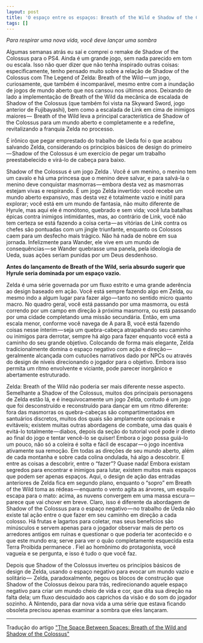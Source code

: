 ```yaml
---
layout: post
title: 'O espaço entre os espaços: Breath of the Wild e Shadow of the Colossus'
tags: []
---
```


*Para respirar uma nova vida, você deve lançar uma sombra*

Algumas semanas atrás eu saí e comprei o remake de Shadow of the Colossus para o PS4. Ainda é um grande jogo, sem nada parecido em tom ou escala. Isso não quer dizer que não tenha inspirado outras coisas: especificamente, tenho pensado muito sobre a relação de  Shadow of the Colossus com The Legend of Zelda: Breath of the Wild — um jogo, curiosamente, que também é incomparável, mesmo entre com a inundação de jogos de mundo aberto que nos cansou nos últimos anos. Deixando de lado a implementação de Breath of the Wild da mecânica de escalada de Shadow of the Colossus (que também foi vista na  Skyward Sword, jogo anterior de Fujibayashi), bem como a escalada de Link em cima de inimigos maiores — 
Breath of the Wild leva a principal característica de Shadow of the Colossus para um mundo aberto e completamente e a redefine, revitalizando a franquia Zelda no processo.

É irônico que pegar emprestado do trabalho de Ueda foi o que acabou salvando Zelda, considerando os princípios básicos de design do primeiro — Shadow of the Colossus é um exercício de pegar um trabalho preestabelecido e virá-lo de cabeça para baixo. 

Shadow of the Colossus é um jogo Zelda . Você é um menino, o menino tem um cavalo e há uma princesa que o menino deve salvar, e para salvá-la o menino deve conquistar masmorras — embora desta vez as masmorras estejam vivas e respirando. É um jogo Zelda invertido: você recebe um mundo aberto expansivo, mas desta vez é totalmente vazio e inútil para explorar; você está em um mundo de fantasia, não muito diferente de Hyrule, mas aqui ele é monótono, quebrado e sem vida; você luta batalhas épicas contra inimigos intimidantes, mas, ao contrário de Link, você não tem certeza se está fazendo a coisa certa — as vitórias de Link contra os chefes são pontuadas com um jingle triunfante, enquanto os Colossos caem para um desfecho mais trágico. Não há nada de nobre em sua jornada. Infelizmente para Wander, ele vive em um mundo de consequências — se Wander quebrasse uma panela, pela ideologia de Ueda, suas ações seriam punidas por um Deus desdenhoso.

**Antes do lançamento de  Breath of the Wild, seria absurdo sugerir que Hyrule seria dominada por um espaço vazio.** 

Zelda é uma série governada por um fluxo estrito e uma grande aderência ao design baseado em ação. Você está sempre fazendo algo em 
Zelda, ou mesmo indo a algum lugar para fazer algo — tanto no sentido micro quanto macro. No quadro geral, você está passando por uma masmorra, ou está correndo por um campo em direção à próxima masmorra, ou está passando por uma cidade completando uma missão secundária. Então, em uma escala menor, conforme você navega de A para B, você está fazendo coisas nesse ínterim — seja um quebra-cabeça atrapalhando seu caminho ou inimigos para derrotar, sempre há algo para fazer enquanto você está a caminho do seu grande objetivo. Colocando de forma mais elegante, 
Zelda tradicionalmente domina o espaço negativo com ação e direção — geralmente alcançada com cutucões narrativos dado por NPCs ou através do design de níveis direcionando o jogador para o objetivo. Embora isso permita um ritmo envolvente e viciante, pode parecer inorgânico e abertamente estruturado.

Zelda: Breath of the Wild não poderia ser mais diferente nesse aspecto. Semelhante a  Shadow of the Colossus, muitos dos principais personagens de 
Zelda estão lá, e é inequivocamente um jogo  Zelda, contudo é um jogo que foi desconstruído e reconstruído para dançar em um ritmo diferente: fora das masmorras os quebra-cabeças são compartimentados em santuários discretos, muitos dos quais são amplamente opcionais e evitáveis; existem muitas outras abordagens de combate, uma das quais é evitá-lo totalmente — diabos, depois da seção do tutorial você pode ir direto ao final do jogo e tentar vencê-lo se quiser! Embora o jogo possa guiá-lo um pouco, não só a coleira é solta e fácil de escapar — o jogo incentiva ativamente sua remoção. Em todas as direções de seu mundo aberto, além de cada montanha e sobre cada colina ondulada, há algo a descobrir. E entre as coisas a descobrir, entre o “fazer”? Quase nada! Embora existam segredos para encontrar e inimigos para lutar, existem muitos mais espaços que podem ser apenas espaços. Aqui, o design de ação das entradas anteriores de  Zelda fica em segundo plano, enquanto o “sopro” em 
Breath of the Wild toma as rédeas — enquanto o vento agita as árvores, um esquilo escapa para o mato: acima, as nuvens convergem em uma massa escura — parece que vai chover em breve. Claro, isso é diferente da abordagem de Shadow of the Colossus para o espaço negativo — no trabalho de Ueda não existe tal ação entre o que fazer em seu caminho em direção a cada colosso. Há frutas e lagartos para coletar, mas seus benefícios são minúsculos e servem apenas para o jogador observar mais de perto os arredores antigos em ruínas e questionar o que poderia ter acontecido e o que este mundo era; serve para ver o quão completamente esquecida esta Terra Proibida permanece . Fiel ao homônimo do protagonista, você vagueia e se pergunta, e isso é tudo o que você faz.

Depois que  Shadow of the Colossus inverteu os princípios básicos de design de  Zelda, usando o espaço negativo para evocar um mundo vazio e solitário —  Zelda, paradoxalmente, pegou os blocos de construção que Shadow of the Colossus deixou para trás, redirecionando aquele espaço negativo para criar um mundo cheio de vida e cor, que dita sua direção na falta dela; um fluxo descuidado aos caprichos da visão e do som do jogador sozinho. A Nintendo, para dar nova vida a uma série que estava ficando obsoleta precisou apenas examinar a sombra que eles lançaram.

****

Tradução do artigo ["The Space Between Spaces: Breath of the Wild and Shadow of the Colossus"](https://medium.com/@pizzasheets/the-space-between-spaces-breath-of-the-wild-and-shadow-of-the-colossus-7a1182f0f502)

